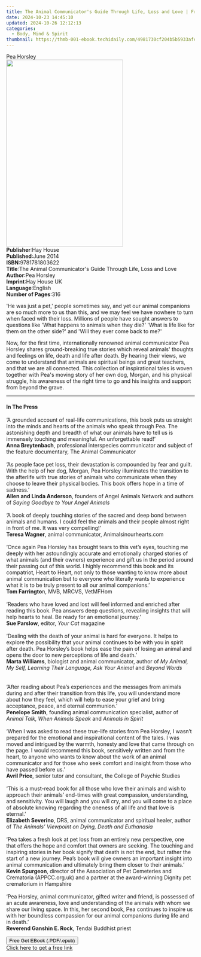 ```yaml
---
title: The Animal Communicator's Guide Through Life, Loss and Love | Free Book
date: 2024-10-23 14:45:10
updated: 2024-10-26 12:12:13
categories:
  - Body, Mind & Spirit
thumbnail: https://thmb-001-ebook.techidaily.com/4981730cf204b5b5933afee84210658d4498ba8bba1337ef7c8617700fc87aae.jpg
---
```

<main id="book-container">
  <div class="flex flex-col">
    <div class="book-brief flex-1 py-6 px-4 sm:p-6 md:py-10 md:px-8">
      <!-- brief-->
      <div class="book-brief-main">Pea Horsley</div>
    </div>
    <div
      class="book-meta-info flex-1 grid gap-4 col-start-1 col-end-3 row-start-1 sm:mb-6 sm:grid-cols-4 lg:gap-6 lg:col-start-2 lg:row-end-6 lg:row-span-6 lg:mb-0"
    >
      <div
        class="book-meta-info-left place-content-center mt-4 p-4 text-sm leading-6 col-start-2 col-span-2 dark:text-slate-400"
      >
        <img
          class="w-full h-500 object-cover rounded-lg sm:h-255 sm:col-span-2 lg:col-span-full"
          src="https://img-001-ebook.techidaily.com/cd69fb505d07c88ef5cffe151b10d1183a10b44991e8b84fc64ba2c5fc6ec71e.jpg"
          alt=""
          width="312"
          height="500"
        />
      </div>
      <div
        class="book-meta-info-right mt-2 col-start-1 row-start-2 col-span-3 self-center"
      >
        <!-- meta data  -->
        <div class="flex flex-col px-4 md:px-8">
          <div class="flex-1">
            <strong>Publisher</strong>:<span class="px-2">Hay House</span>
          </div>
          <div class="flex-1">
            <strong>Published</strong>:<span class="px-2">June 2014</span>
          </div>
          <div class="flex-1">
            <strong>ISBN</strong>:<span class="px-2">9781781803622</span>
          </div>
          <div class="flex-1">
            <strong>Title</strong>:<span class="px-2"
              >The Animal Communicator&#39;s Guide Through Life, Loss and
              Love</span
            >
          </div>
          <div class="flex-1">
            <strong>Author</strong>:<span class="px-2">Pea Horsley</span>
          </div>
          <div class="flex-1">
            <strong>Imprint</strong>:<span class="px-2">Hay House UK</span>
          </div>
          <div class="flex-1">
            <strong>Language</strong>:<span class="px-2">English</span>
          </div>
          <div class="flex-1">
            <strong>Number of Pages</strong>:<span class="px-2">316</span>
          </div>
        </div>
      </div>
    </div>
    <div class="book-description flex-1 py-6 px-4 sm:p-6 md:py-10 md:px-8">
      <div class="book-description-main">
        <div accordion-content="" id="description">
          <p>
            'He was just a pet,' people sometimes say, and yet our animal
            companions are so much more to us than this, and we may feel we have
            nowhere to turn when faced with their loss. Millions of people have
            sought answers to questions like 'What happens to animals when they
            die?' 'What is life like for them on the other side?' and 'Will they
            ever come back to me?'&nbsp;
          </p>
          <p>
            Now, for the first time, internationally renowned animal
            communicator Pea Horsley shares ground-breaking true stories which
            reveal animals' thoughts and feelings on life, death and life after
            death. By hearing their views, we come to understand that animals
            are spiritual beings and great teachers, and that we are all
            connected. This collection of inspirational tales is woven together
            with Pea's moving story of her own dog, Morgan, and his physical
            struggle, his awareness of the right time to go and his insights and
            support from beyond the grave.
          </p>
        </div>
      </div>
    </div>
    <div class="book-excerpts flex-1 py-6 px-4 sm:p-6 md:py-10 md:px-8">
      <!-- excerpts-->
      <div class="book-excerpts-main">
        <hr />
        <h4 class="placeholder placeholder-heading">
          <span>In The Press</span>
        </h4>
        <p>
          ‘A grounded account of real-life communications, this book puts us
          straight into the minds and hearts of the animals who speak through
          Pea. The astonishing depth and breadth of what our animals have to
          tell us is immensely touching and meaningful. An unforgettable
          read!’<br /><b>Anna Breytenbach</b>, professional interspecies
          communicator and subject of the feature documentary, The Animal
          Communicator<br /><br />‘As people face pet loss, their devastation is
          compounded by fear and guilt. With the help of her dog, Morgan, Pea
          Horsley illuminates the transition to the afterlife with true stories
          of animals who communicate when they choose to leave their physical
          bodies. This book offers hope in a time of sadness.’<br /><b
            >Allen and Linda Anderson</b
          >, founders of Angel Animals Network and authors of
          <i>Saying Goodbye to Your Angel Animals<br /></i><br />‘A book of
          deeply touching stories of the sacred and deep bond between animals
          and humans. I could feel the animals and their people almost right in
          front of me. It was very compelling!’<br /><b>Teresa Wagner</b>,
          animal communicator, Animalsinourhearts.com<br /><br />‘Once again Pea
          Horsley has brought tears to this vet’s eyes, touching me deeply with
          her astoundingly accurate and emotionally charged stories of what
          animals (and their owners) experience and gift us in the period around
          their passing out of this world. I highly recommend this book and its
          compatriot, Heart to Heart, not only to those wanting to know more
          about animal communication but to everyone who literally wants to
          experience what it is to be truly present to all our animal
          companions.’<br /><b>Tom Farringto</b>n, MVB, MRCVS, VetMFHom<br /><br />‘Readers
          who have loved and lost will feel informed and enriched after reading
          this book. Pea answers deep questions, revealing insights that will
          help hearts to heal. Be ready for an emotional journey.’<br /><b
            >Sue Parslow</b
          >, editor, <i>Your Cat</i> magazine<br /><br />‘Dealing with the death
          of your animal is hard for everyone. It helps to explore the
          possibility that your animal continues to be with you in spirit after
          death. Pea Horsley’s book helps ease the pain of losing an animal and
          opens the door to new perceptions of life and death.’<br /><b
            >Marta Williams</b
          >, biologist and animal communicator, author of
          <i>My Animal, My Self, Learning Their Language, Ask Your Animal </i
          >and <i>Beyond Words</i><br /><br />&nbsp;<br />‘After reading about
          Pea’s experiences and the messages from animals during and after their
          transition from this life, you will understand more about how they
          feel, which will help to ease your grief and bring acceptance, peace,
          and eternal communion.’<br /><b>Penelope Smith</b>, founding animal
          communication specialist, author of
          <i>Animal Talk, When Animals Speak </i>and <i>Animals in Spirit</i
          ><br /><br />‘When I was asked to read these true-life stories from
          Pea Horsley, I wasn’t prepared for the emotional and inspirational
          content of the tales. I was moved and intrigued by the warmth, honesty
          and love that came through on the page. I would recommend this book,
          sensitively written and from the heart, to anyone who wants to know
          about the work of an animal communicator and for those who seek
          comfort and insight from those who have passed before us.’<br /><b
            >Avril Price</b
          >, senior tutor and consultant, the College of Psychic Studies<br /><br />‘This
          is a must-read book for all those who love their animals and wish to
          approach their animals’ end-times with great compassion,
          understanding, and sensitivity. You will laugh and you will cry, and
          you will come to a place of absolute knowing regarding the oneness of
          all life and that love is eternal.’<br /><b>Elizabeth Severino</b>,
          DRS, animal communicator and spiritual healer, author of
          <i>The Animals’ Viewpoint on Dying, Death and Euthanasia</i
          ><br /><br />‘Pea takes a fresh look at pet loss from an entirely new
          perspective, one that offers the hope and comfort that owners are
          seeking. The touching and inspiring stories in her book signify that
          death is not the end, but rather the start of a new journey. Pea’s
          book will give owners an important insight into animal communication
          and ultimately bring them closer to their animals.’<br /><b
            >Kevin Spurgeon</b
          >, director of the Association of Pet Cemeteries and Crematoria
          (APPCC.org.uk) and a partner at the award-winning Dignity pet
          crematorium in Hampshire<br /><br />‘Pea Horsley, animal communicator,
          gifted writer and friend, is possessed of an acute awareness, love and
          understanding of the animals with whom we share our living space. In
          this, her second book, Pea continues to inspire us with her boundless
          compassion for our animal companions during life and in death.’<br /><b
            >Reverend Ganshin E. Rock</b
          >, Tendai Buddhist priest
        </p>
      </div>
    </div>
    <div
      class="book-about-author flex-1 py-6 px-4 sm:p-6 md:py-10 md:px-8"
    ></div>
    <div class="book-free-get flex-1 py-6 px-4 sm:p-6 md:py-10 md:px-8">
      <button
        id="btn-free-get"
        class="bg-blue-500 hover:bg-blue-700 text-white font-bold py-2 px-4 rounded"
      >
        Free Get EBook (.PDF/.epub)
      </button>
      <div id="countdown-display" class="px-2 text-lg mt-2"></div>
      <a
        id="free-link"
        class="hidden bg-blue-500 hover:bg-blue-700 text-white font-bold py-2 px-4 rounded"
        href="https://www.ebooks.com/en-us/book/96317312/the-animal-communicator-s-guide-through-life-loss-and-love/pea-horsley/"
        target="_blank"
        >Click here to get a free link</a
      >
    </div>
    <script>
      let countdownTime = 0;
      let countdownInterval = null;
      document
        .getElementById('btn-free-get')
        .addEventListener('click', startCountdown);
      function startCountdown() {
        countdownTime = new Date().getTime() + 60000 * 3;
        countdownInterval = setInterval(updateCountdown, 1000);
        document.getElementById('btn-free-get').disabled = true;
        document
          .getElementById('btn-free-get')
          .classList.add('bg-gray-500', 'cursor-not-allowed');
      }
      function updateCountdown() {
        let currentTime = new Date().getTime();
        let timeLeft = countdownTime - currentTime;
        let secondsLeft = Math.floor(timeLeft / 1000);
        document.getElementById('countdown-display').innerHTML =
          `Remaining time: ${secondsLeft} seconds.`;
        if (secondsLeft <= 0) {
          clearInterval(countdownInterval);
          document.getElementById('btn-free-get').classList.add('hidden');
          document.getElementById('free-link').classList.remove('hidden');
          document.getElementById('countdown-display').innerHTML = '';
        }
      }
    </script>
  </div>
</main>
